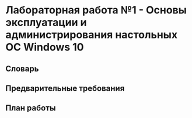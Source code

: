 # Лабораторная работа №1 - Основы эксплуатации и администрирования настольных ОС Windows 10

## Словарь

## Предварительные требования

## План работы